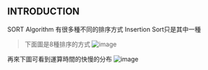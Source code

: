 INTRODUCTION
------------------
SORT Algorithm 有很多種不同的排序方式 Insertion Sort只是其中一種

> 下面圖是8種排序的方式
![image](https://github.com/weberliao/Data-structure-and-Algorithm/blob/README.md/123.png)

再來下圖可看到運算時間的快慢的分布
![image](https://github.com/weberliao/Data-structure-and-Algorithm/blob/README.md/TIME.png)

